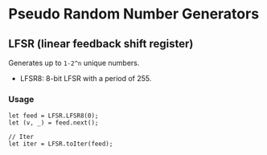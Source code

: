 # Pseudo Random Number Generators

## LFSR (linear feedback shift register)

Generates up to `1-2^n` unique numbers.

- LFSR8: 8-bit LFSR with a period of 255.

### Usage

```motoko
let feed = LFSR.LFSR8(0);
let (v, _) = feed.next();

// Iter
let iter = LFSR.toIter(feed);
```
